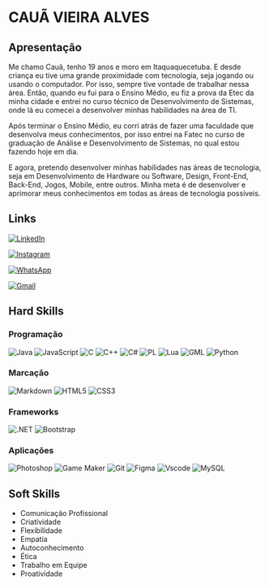 # **CAUÃ VIEIRA ALVES**
## Apresentação
Me chamo Cauã, tenho 19 anos e moro em Itaquaquecetuba. E desde criança eu tive uma grande proximidade com tecnologia, seja jogando ou usando o computador. Por isso, sempre tive vontade de trabalhar nessa área. Então, quando eu fui para o Ensino Médio, eu fiz a prova da Etec da minha cidade e entrei no curso técnico de Desenvolvimento de Sistemas, onde lá eu comecei a desenvolver minhas habilidades na área de TI.

Após terminar o Ensino Médio, eu corri atrás de fazer uma faculdade que desenvolva meus conhecimentos, por isso entrei na Fatec no curso de graduação de Análise e Desenvolvimento de Sistemas, no qual estou fazendo hoje em dia. 

E agora, pretendo desenvolver minhas habilidades nas áreas de tecnologia, seja em Desenvolvimento de Hardware ou Software, Design, Front-End, Back-End, Jogos, Mobile, entre outros. Minha meta é de desenvolver e aprimorar meus conhecimentos em todas as áreas de tecnologia possíveis.


## Links
[![LinkedIn](https://img.shields.io/badge/LinkedIn-0077B5?style=for-the-badge&logo=linkedin&logoColor=white)](https://www.linkedin.com/in/caua-vieira-alves/)

[![Instagram](https://img.shields.io/badge/-Instagram-%23E4405F?style=for-the-badge&logo=instagram&logoColor=white)](https://www.instagram.com/coruja.me/)

[![WhatsApp](https://img.shields.io/badge/WhatsApp-25D366?style=for-the-badge&logo=whatsapp&logoColor=white)](https://wa.me/+5511972502558)

[![Gmail](https://img.shields.io/badge/Gmail-333333?style=for-the-badge&logo=gmail&logoColor=red)](mailto:cauavalves@gmail.com)

## Hard Skills
### Programação
![Java](https://img.shields.io/badge/java-%23ED8B00.svg?style=for-the-badge&logo=openjdk&logoColor=white)
![JavaScript](https://img.shields.io/badge/JavaScript-F7DF1E?style=for-the-badge&logo=javascript&logoColor=black)
![C](https://img.shields.io/badge/C-00599C?style=for-the-badge&logo=c&logoColor=white)
![C++](https://img.shields.io/badge/C%2B%2B-00599C?style=for-the-badge&logo=c%2B%2B&logoColor=white)
![C#](https://img.shields.io/badge/C%23-239120?style=for-the-badge&logo=c-sharp&logoColor=white)
![PL](https://img.shields.io/badge/PL%2FSQL-FFFFFF?style=for-the-badge&logo=oracle&logoColor=FF0000&labelColor=FFFFFF&color=FF0000)
![Lua](https://img.shields.io/badge/Lua-2C2D72?style=for-the-badge&logo=lua&logoColor=white)
![GML](https://img.shields.io/badge/GML-black?style=for-the-badge&logo=Gamemaker&logoSize=auto)
![Python](https://img.shields.io/badge/python-3670A0?style=for-the-badge&logo=python&logoColor=ffdd54)

### Marcação
![Markdown](https://img.shields.io/badge/Markdown-000?style=for-the-badge&logo=markdown)
![HTML5](https://img.shields.io/badge/HTML5-E34F26?style=for-the-badge&logo=html5&logoColor=white)
![CSS3](https://img.shields.io/badge/CSS3-1572B6?style=for-the-badge&logo=css3&logoColor=white)

### Frameworks
![.NET](https://img.shields.io/badge/.NET-5C2D91?style=for-the-badge&logo=.net&logoColor=white)
![Bootstrap](https://img.shields.io/badge/-boostrap-0D1117?style=for-the-badge&logo=bootstrap&labelColor=0D1117)

### Aplicações
![Photoshop](https://img.shields.io/badge/Photoshop-blue?style=for-the-badge&logo=Adobe%20Photoshop&logoColor=black&logoSize=auto)
![Game Maker](https://img.shields.io/badge/Game_Maker-black?style=for-the-badge&logo=Gamemaker&logoSize=auto)
![Git](https://img.shields.io/badge/GIT-E44C30?style=for-the-badge&logo=git&logoColor=white)
![Figma](https://img.shields.io/badge/Figma-696969?style=for-the-badge&logo=figma&logoColor=figma)
![Vscode](https://img.shields.io/badge/Vscode-007ACC?style=for-the-badge&logo=visual-studio-code&logoColor=white)
![MySQL](https://img.shields.io/badge/MySQL-00000F?style=for-the-badge&logo=mysql&logoColor=white)

## Soft Skills
- Comunicação Profissional
- Criatividade
- Flexibilidade
- Empatia
- Autoconhecimento
- Ética
- Trabalho em Equipe
- Proatividade
